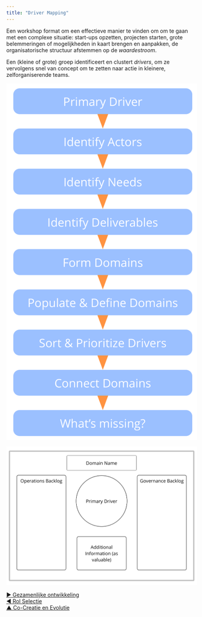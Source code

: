 ```yaml
---
title: "Driver Mapping"
---
```



Een workshop format om een effectieve manier te vinden om om te gaan met een complexe situatie: start-ups opzetten, projecten starten, grote belemmeringen of mogelijkheden in kaart brengen en aanpakken, de organisatorische structuur afstemmen op de <dfn data-info="Stroom van waarde: Deliverables die door de organisatie heen stromen richting andere stakeholders en/of klanten.">waardestroom</dfn>.

Een (kleine of grote) groep identificeert en clustert <dfn data-info="Driver: Het motief van een persoon of een groep om te reageren op een specifieke situatie.">drivers</dfn>, om ze vervolgens snel van concept om te zetten naar actie in kleinere, zelforganiserende teams.

![Driver Mapping: Proces](img/process/driver-mapping.png)

![Driver Mapping: Template voor domeinen](img/templates/domain-template.png)

[&#9654; Gezamenlijke ontwikkeling](peer-development.html)<br/>[&#9664; Rol Selectie](role-selection.html)<br/>[&#9650; Co-Creatie en Evolutie](co-creation-and-evolution.html)

